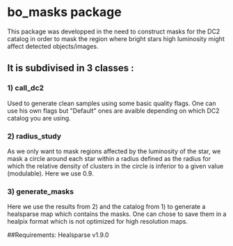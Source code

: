 # bo_masks package
This package was developped in the need to construct masks for the DC2 catalog in order to mask the region where bright stars high luminosity might affect detected objects/images.
## It is subdivised in 3 classes :
### 1) call_dc2
Used to generate clean samples using some basic quality flags. One can use his own flags but "Default" ones are avaible depending on which DC2 catalog you are using.
### 2) radius_study
As we only want to mask regions affected by the luminosity of the star, we mask a circle around each star within a radius defined as the radius for which the relative density of clusters in the circle is inferior to a given value (modulable). Here we use 0.9.
### 3) generate_masks
Here we use the results from 2) and the catalog from 1) to generate a healsparse map which contains the masks. One can chose to save them in a healpix format which is not optimized for high resolution maps.

##Requirements:
Healsparse v1.9.0
